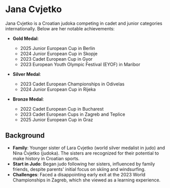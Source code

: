 # Jana Cvjetko

Jana Cvjetko is a Croatian judoka competing in cadet and junior categories internationally. Below are her notable achievements:

- **Gold Medal**:
  - 2025 Junior European Cup in Berlin
  - 2024 Junior European Cup in Skopje
  - 2023 Cadet European Cup in Gyor
  - 2023 European Youth Olympic Festival (EYOF) in Maribor

- **Silver Medal**:
  - 2023 Cadet European Championships in Odivelas
  - 2024 Junior European Cup in Rijeka

- **Bronze Medal**:
  - 2022 Cadet European Cup in Bucharest
  - 2023 Cadet European Cups in Zagreb and Teplice
  - 2025 Junior European Cup in Graz

## Background
- **Family**: Younger sister of Lara Cvjetko (world silver medalist in judo) and Nina Cvjetko (judoka). The sisters are recognized for their potential to make history in Croatian sports.
- **Start in Judo**: Began judo following her sisters, influenced by family friends, despite parents' initial focus on skiing and windsurfing.
- **Challenges**: Faced a disappointing early exit at the 2023 World Championships in Zagreb, which she viewed as a learning experience.